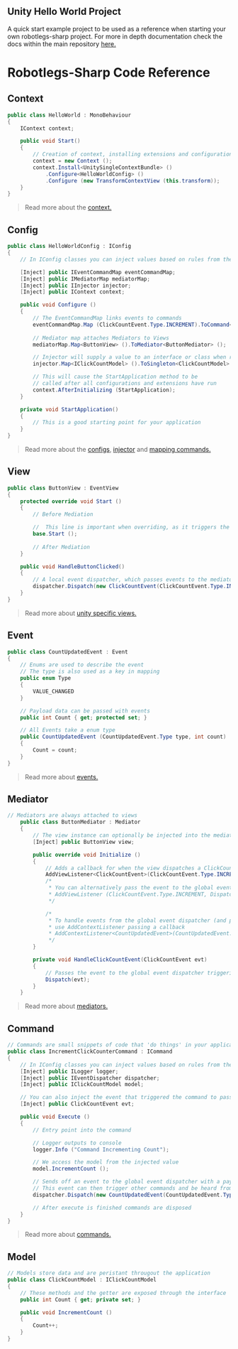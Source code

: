 Unity Hello World Project
-------------------------

A quick start example project to be used as a reference when starting your own robotlegs-sharp project.
For more in depth documentation check the docs within the main repository [here.](https://github.com/robotlegs-sharp/robotlegs-sharp-framework/blob/master/docs/ABriefOverview.md)

Robotlegs-Sharp Code Reference
==============================

Context
-------
```csharp
public class HelloWorld : MonoBehaviour
{
    IContext context;

    public void Start()
    {
		// Creation of context, installing extensions and configuration of configs
        context = new Context ();
        context.Install<UnitySingleContextBundle> ()
            .Configure<HelloWorldConfig> ()
            .Configure (new TransformContextView (this.transform));
    }
}
```

> Read more about the [context.](https://github.com/robotlegs-sharp/robotlegs-sharp-framework/blob/master/docs/features/Context.md)

Config
------

```csharp
public class HelloWorldConfig : IConfig
{
	// In IConfig classes you can inject values based on rules from the injector

    [Inject] public IEventCommandMap eventCommandMap;
    [Inject] public IMediatorMap mediatorMap;
    [Inject] public IInjector injector;
    [Inject] public IContext context;

    public void Configure ()
    {
		// The EventCommandMap links events to commands
        eventCommandMap.Map (ClickCountEvent.Type.INCREMENT).ToCommand<IncrementClickCounterCommand>();
		
        // Mediator map attaches Mediators to Views
		mediatorMap.Map<ButtonView> ().ToMediator<ButtonMediator> ();

		// Injector will supply a value to an interface or class when requested
        injector.Map<IClickCountModel> ().ToSingleton<ClickCountModel> ();

		// This will cause the StartApplication method to be 
        // called after all configurations and extensions have run
        context.AfterInitializing (StartApplication);
    }

    private void StartApplication()
    {
        // This is a good starting point for your application
    }
}
```

> Read more about the [configs](https://github.com/robotlegs-sharp/robotlegs-sharp-framework/blob/master/docs/features/Context.md#configuring), [injector](https://github.com/robotlegs-sharp/robotlegs-sharp-framework/blob/master/docs/features/Injector.md#injector) and [mapping commands.](https://github.com/robotlegs-sharp/robotlegs-sharp-framework/blob/master/docs/features/Commands.md#mapping-an-event-command)

View
----
```csharp
public class ButtonView : EventView
{
    protected override void Start ()
    {
		// Before Mediation

		//  This line is important when overriding, as it triggers the code that mediates your view
        base.Start ();
      	
		// After Mediation
    }

	public void HandleButtonClicked()
    {
		// A local event dispatcher, which passes events to the mediator
        dispatcher.Dispatch(new ClickCountEvent(ClickCountEvent.Type.INCREMENT));
    }
}
```

> Read more about [unity specific views.](https://github.com/robotlegs-sharp/robotlegs-sharp-framework/blob/master/docs/platforms/Unity.md#views)

Event
-----

```csharp
public class CountUpdatedEvent : Event
{
	// Enums are used to describe the event
    // The type is also used as a key in mapping
    public enum Type
    {
        VALUE_CHANGED
    }

	// Payload data can be passed with events
    public int Count { get; protected set; }

	// All Events take a enum type
    public CountUpdatedEvent (CountUpdatedEvent.Type type, int count) : base(type)
    {
        Count = count;
    }
}
```

> Read more about [events.](https://github.com/robotlegs-sharp/robotlegs-sharp-framework/blob/master/docs/features/GlobalEventDispatcher.md#events)

Mediator
--------
```csharp
// Mediators are always attached to views
	public class ButtonMediator : Mediator
	{
		// The view instance can optionally be injected into the mediator
		[Inject] public ButtonView view;

		public override void Initialize ()
		{
			// Adds a callback for when the view dispatches a ClickCountEvent of type INCREMENT
			AddViewListener<ClickCountEvent>(ClickCountEvent.Type.INCREMENT, Dispatch);
			/*
			 * You can alternatively pass the event to the global event dispatcher this way:
			 * AddViewListener (ClickCountEvent.Type.INCREMENT, Dispatch);
			 */

			/*
			 * To handle events from the global event dispatcher (and potentially notifying the view)
			 * use AddContextListener passing a callback
			 * AddContextListener<CountUpdatedEvent>(CountUpdatedEvent.Type.VALUE_CHANGED, HandleCountUpdatedEvent);
			 */
		}

		private void HandleClickCountEvent(ClickCountEvent evt)
		{
			// Passes the event to the global event dispatcher triggering anything mapped to the event
			Dispatch(evt);
		}
	}
```

> Read more about [mediators.](https://github.com/robotlegs-sharp/robotlegs-sharp-framework/blob/master/docs/features/Mediators.md#mediators)


Command
-------

```csharp
// Commands are small snippets of code that 'do things' in your application
public class IncrementClickCounterCommand : ICommand
{
    // In IConfig classes you can inject values based on rules from the injector
    [Inject] public ILogger logger;
    [Inject] public IEventDispatcher dispatcher;
    [Inject] public IClickCountModel model;

    // You can also inject the event that triggered the command to pass a payload
    [Inject] public ClickCountEvent evt;

    public void Execute ()
    {
        // Entry point into the command

        // Logger outputs to console
        logger.Info ("Command Incrementing Count");

        // We access the model from the injected value
        model.IncrementCount ();

        // Sends off an event to the global event dispatcher with a payload
        // This event can then trigger other commands and be heard from mediators
        dispatcher.Dispatch(new CountUpdatedEvent(CountUpdatedEvent.Type.VALUE_CHANGED, model.Count));

        // After execute is finished commands are disposed
    }
}
```

> Read more about [commands.](https://github.com/robotlegs-sharp/robotlegs-sharp-framework/blob/master/docs/features/Commands.md#commands)




Model
-----

```csharp
// Models store data and are peristant througout the application
public class ClickCountModel : IClickCountModel
{
    // These methods and the getter are exposed through the interface
    public int Count { get; private set; }

    public void IncrementCount ()
    {
        Count++;
    }
}
```